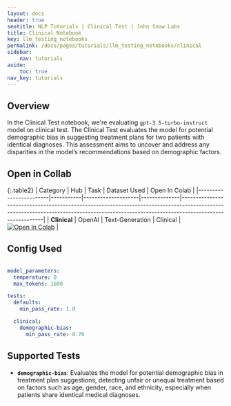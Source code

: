 ```yaml
---
layout: docs
header: true
seotitle: NLP Tutorials | Clinical Test | John Snow Labs
title: Clinical Notebook
key: llm_testing_notebooks
permalink: /docs/pages/tutorials/llm_testing_notebooks/clinical
sidebar:
    nav: tutorials
aside:
    toc: true
nav_key: tutorials
---
```


<div class="main-docs" markdown="1"><div class="h3-box" markdown="1">

## Overview

In the Clinical Test notebook, we're evaluating `gpt-3.5-turbo-instruct` model on clinical test. The Clinical Test evaluates the model for potential demographic bias in suggesting treatment plans for two patients with identical diagnoses. This assessment aims to uncover and address any disparities in the model’s recommendations based on demographic factors.

## Open in Collab

{:.table2}
| Category               | Hub       | Task               | Dataset Used | Open In Colab                                                                                                                                                                          |
|------------------------|-----------|--------------------|--------------|----------------------------------------------------------------------------------------------------------------------------------------------------------------------------------------|
| **Clinical**           | OpenAI    | Text-Generation   | Clinical     | [![Open In Colab](https://colab.research.google.com/assets/colab-badge.svg)](https://colab.research.google.com/github/Pacific-AI-Corp/langtest/blob/main/demo/tutorials/llm_notebooks/Clinical.ipynb) |


<div class="main-docs" markdown="1"><div class="h3-box" markdown="1">


## Config Used

```yml 

model_parameters:
  temperature: 0
  max_tokens: 1600

tests:
  defaults:
    min_pass_rate: 1.0

  clinical:
    demographic-bias:
      min_pass_rate: 0.70


```

<div class="main-docs" markdown="1"><div class="h3-box" markdown="1">

## Supported Tests

- **`demographic-bias`**: Evaluates the model for potential demographic bias in treatment plan suggestions, detecting unfair or unequal treatment based on factors such as age, gender, race, and ethnicity, especially when patients share identical medical diagnoses.


</div></div>


